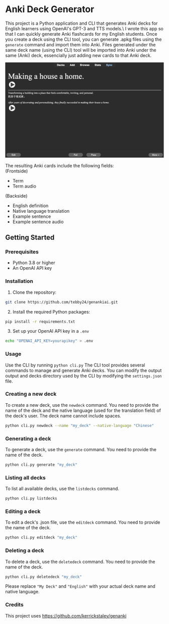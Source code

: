 # Anki Deck Generator

This project is a Python application and CLI that generates Anki decks for English learners using OpenAI's GPT-3 and TTS models.\\
I wrote this app so that I can quickly generate Anki flashcards for my English students.
Once you create a deck using the CLI tool, you can generate .apkg files using the `generate` command and import them into Anki.
Files generated under the same deck name (using the CLI) tool will be imported into Anki under the same (Anki) deck, essencially just adding new cards to that Anki deck.

![anki card example](images/card_example.png)

The resulting Anki cards include the following fields:\
(Frontside)

-   Term
-   Term audio

(Backside)

-   English definition
-   Native language translation
-   Example sentence
-   Example sentence audio

## Getting Started

### Prerequisites

-   Python 3.8 or higher
-   An OpenAI API key

### Installation

1. Clone the repository:

```sh
git clone https://github.com/tebby24/genankiai.git
```

2. Install the required Python packages:

```sh
pip install -r requirements.txt
```

3. Set up your OpenAI API key in a `.env`

```sh
echo "OPENAI_API_KEY=yourapikey" > .env
```

### Usage

Use the CLI by running `python cli.py`
The CLI tool provides several commands to manage and generate Anki decks.
You can modify the output output and decks directory used by the CLI by modifying the `settings.json` file.

### Creating a new deck

To create a new deck, use the `newdeck` command.
You need to provide the name of the deck and the native language (used for the translation field) of the deck's user.
The deck name cannot include spaces.

```bash
python cli.py newdeck --name "my_deck" --native-language "Chinese"
```

### Generating a deck

To generate a deck, use the `generate` command. You need to provide the name of the deck.

```bash
python cli.py generate "my_deck"
```

### Listing all decks

To list all available decks, use the `listdecks` command.

```bash
python cli.py listdecks
```

### Editing a deck

To edit a deck's .json file, use the `editdeck` command. You need to provide the name of the deck.

```bash
python cli.py editdeck "my_deck"
```

### Deleting a deck

To delete a deck, use the `deletedeck` command. You need to provide the name of the deck.

```bash
python cli.py deletedeck "my_deck"
```

Please replace `"My Deck"` and `"English"` with your actual deck name and native language.

### Credits

This project uses https://github.com/kerrickstaley/genanki
